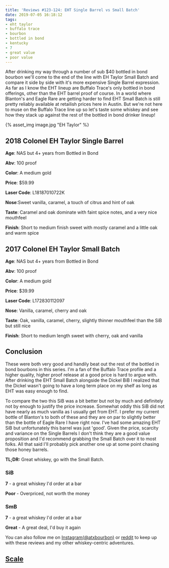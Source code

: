 ```yaml
---
title: 'Reviews #123-124: EHT Single Barrel vs Small Batch'
date: 2019-07-05 16:18:12
tags:
- eht taylor
- buffalo trace
- bourbon
- bottled in bond
- kentucky
- 7
- great value
- poor value
---
```


After drinking my way through a number of sub $40 bottled in bond bourbon we'll come to the end of the line with EH Taylor Small Batch and compare it side by side with it's more expensive Single Barrel expression. As far as I know the EHT lineup are Buffalo Trace's only bottled in bond offerings, other than the EHT barrel proof of course. In a world where Blanton's and Eagle Rare are getting harder to find EHT Small Batch is still pretty reliably available at retailish prices here in Austin. But we're not here to muse on the Buffalo Trace line up so let's taste some whiskey and see how they stack up against the rest of the bottled in bond drinker lineup!

{% asset_img image.jpg "EH Taylor" %}

## 2018 Colonel EH Taylor Single Barrel
**Age**: NAS but 4+ years from Bottled in Bond

**Abv**: 100 proof

**Color**: A medium gold 

**Price**: $59.99

**Laser Code**: L18187010722K 

**Nose**:Sweet vanilla, caramel, a touch of citrus and hint of oak

**Taste**: Caramel and oak dominate with faint spice notes, and a very nice mouthfeel

**Finish**: Short to medium finish sweet with mostly caramel and a little oak and warm spice

## 2017 Colonel EH Taylor Small Batch
**Age**: NAS but 4+ years from Bottled in Bond

**Abv**: 100 proof

**Color**: A medium gold 

**Price**: $39.99

**Laser Code**: L172830112097

**Nose**: Vanilla, caramel, cherry and oak

**Taste**: Oak, vanilla, caramel, cherry, slightly thinner mouthfeel than the SiB but still nice

**Finish**: Short to medium length sweet with cherry, oak and vanilla

## Conclusion
These were both very good and handily beat out the rest of the bottled in bond bourbons in this series. I'm a fan of the Buffalo Trace profile and a higher quality, higher proof release at a good price is hard to argue with. After drinking the EHT Small Batch alongside the Dickel BiB I realized that the Dickel wasn't going to have a long term place on my shelf as long as EHT was easy enough to find.

To compare the two this SiB was a bit better but not by much and definitely not by enough to justify the price increase. Somewhat oddly this SiB did not have nearly as much vanilla as I usually get from EHT. I prefer my current bottle of Blanton's to both of these and they are on par to slightly better than the bottle of Eagle Rare I have right now. I've had some amazing EHT SiB but unfortunately this barrel was just 'good'. Given the price, scarcity and variance on the Single Barrels I don't think they are a good value proposition and I'd recommend grabbing the Small Batch over it to most folks. All that said I'll probably pick another one up at some point chasing those honey barrels.

**TL;DR:** Great whiskey, go with the Small Batch.

### SiB
**7** - a great whiskey I'd order at a bar

**Poor** - Overpriced, not worth the money

### SmB
**7** - a great whiskey I'd order at a bar

**Great** - A great deal, I'd buy it again

You can also follow me on [Instagram(@atxbourbon)](https://www.instagram.com/atxbourbon/) or [reddit](https://www.reddit.com/r/scottmotorraddrinks/) to keep up with these reviews and my other whiskey-centric adventures.

## [Scale](http://atxbourbon.com/Scale/)